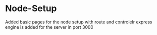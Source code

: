 # Node-Setup
Added basic pages for the node setup with route and controlelr
express engine is added for the server in port 3000

